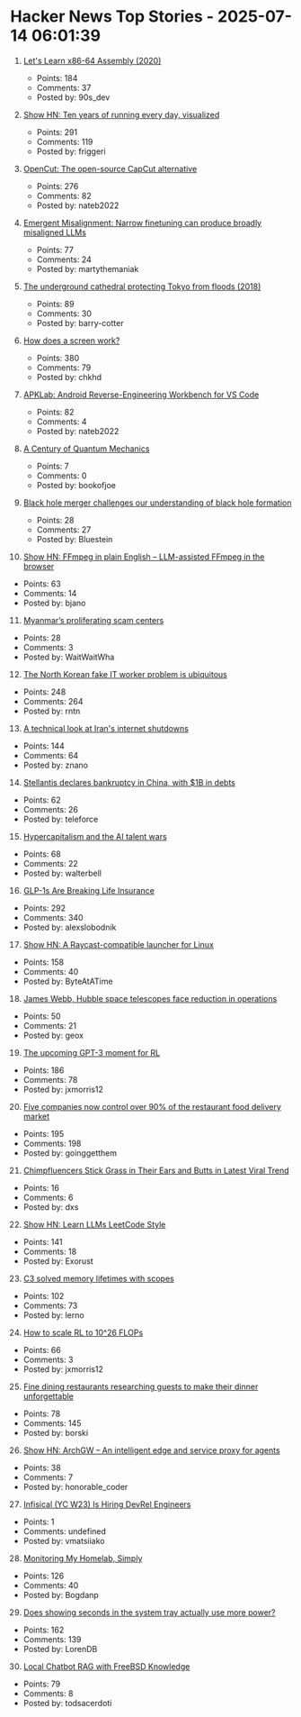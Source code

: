 # Hacker News Top Stories - 2025-07-14 06:01:39

1. [Let's Learn x86-64 Assembly (2020)](https://gpfault.net/posts/asm-tut-0.txt.html)
   - Points: 184
   - Comments: 37
   - Posted by: 90s_dev

2. [Show HN: Ten years of running every day, visualized](https://nodaysoff.run)
   - Points: 291
   - Comments: 119
   - Posted by: friggeri

3. [OpenCut: The open-source CapCut alternative](https://github.com/OpenCut-app/OpenCut)
   - Points: 276
   - Comments: 82
   - Posted by: nateb2022

4. [Emergent Misalignment: Narrow finetuning can produce broadly misaligned LLMs](https://arxiv.org/abs/2502.17424)
   - Points: 77
   - Comments: 24
   - Posted by: martythemaniak

5. [The underground cathedral protecting Tokyo from floods (2018)](https://www.bbc.com/future/article/20181129-the-underground-cathedral-protecting-tokyo-from-floods)
   - Points: 89
   - Comments: 30
   - Posted by: barry-cotter

6. [How does a screen work?](https://www.makingsoftware.com/chapters/how-a-screen-works)
   - Points: 380
   - Comments: 79
   - Posted by: chkhd

7. [APKLab: Android Reverse-Engineering Workbench for VS Code](https://github.com/APKLab/APKLab)
   - Points: 82
   - Comments: 4
   - Posted by: nateb2022

8. [A Century of Quantum Mechanics](https://home.cern/news/news/physics/century-quantum-mechanics)
   - Points: 7
   - Comments: 0
   - Posted by: bookofjoe

9. [Black hole merger challenges our understanding of black hole formation](https://gizmodo.com/astronomers-detect-a-black-hole-merger-thats-so-massive-it-shouldnt-exist-2000628197)
   - Points: 28
   - Comments: 27
   - Posted by: Bluestein

10. [Show HN: FFmpeg in plain English – LLM-assisted FFmpeg in the browser](https://vidmix.app/ffmpeg-in-plain-english/)
   - Points: 63
   - Comments: 14
   - Posted by: bjano

11. [Myanmar’s proliferating scam centers](https://asia.nikkei.com/static/vdata/infographics/myanmar-scam-centers/)
   - Points: 28
   - Comments: 3
   - Posted by: WaitWaitWha

12. [The North Korean fake IT worker problem is ubiquitous](https://www.theregister.com/2025/07/13/fake_it_worker_problem/)
   - Points: 248
   - Comments: 264
   - Posted by: rntn

13. [A technical look at Iran's internet shutdowns](https://zola.ink/blog/posts/a-technical-look-at-irans-internet-shutdown)
   - Points: 144
   - Comments: 64
   - Posted by: znano

14. [Stellantis declares bankruptcy in China, with $1B in debts](https://www.italpassion.fr/en/stellantis/stellantis-declares-bankruptcy-in-china-with-1-billion-in-debts/)
   - Points: 62
   - Comments: 26
   - Posted by: teleforce

15. [Hypercapitalism and the AI talent wars](https://blog.johnluttig.com/p/hypercapitalism-and-the-ai-talent)
   - Points: 68
   - Comments: 22
   - Posted by: walterbell

16. [GLP-1s Are Breaking Life Insurance](https://www.glp1digest.com/p/how-glp-1s-are-breaking-life-insurance)
   - Points: 292
   - Comments: 340
   - Posted by: alexslobodnik

17. [Show HN: A Raycast-compatible launcher for Linux](https://github.com/ByteAtATime/raycast-linux)
   - Points: 158
   - Comments: 40
   - Posted by: ByteAtATime

18. [James Webb, Hubble space telescopes face reduction in operations](https://www.astronomy.com/science/james-webb-hubble-space-telescopes-face-reduction-in-operations-over-funding-shortfalls/)
   - Points: 50
   - Comments: 21
   - Posted by: geox

19. [The upcoming GPT-3 moment for RL](https://www.mechanize.work/blog/the-upcoming-gpt-3-moment-for-rl/)
   - Points: 186
   - Comments: 78
   - Posted by: jxmorris12

20. [Five companies now control over 90% of the restaurant food delivery market](https://marketsaintefficient.substack.com/p/five-companies-now-control-over-90)
   - Points: 195
   - Comments: 198
   - Posted by: goinggetthem

21. [Chimpfluencers Stick Grass in Their Ears and Butts in Latest Viral Trend](https://www.sciencealert.com/chimpfluencers-are-sticking-grass-in-their-ears-and-butts-in-latest-viral-trend)
   - Points: 16
   - Comments: 6
   - Posted by: dxs

22. [Show HN: Learn LLMs LeetCode Style](https://github.com/Exorust/TorchLeet)
   - Points: 141
   - Comments: 18
   - Posted by: Exorust

23. [C3 solved memory lifetimes with scopes](https://c3-lang.org/blog/forget-borrow-checkers-c3-solved-memory-lifetimes-with-scopes/)
   - Points: 102
   - Comments: 73
   - Posted by: lerno

24. [How to scale RL to 10^26 FLOPs](https://blog.jxmo.io/p/how-to-scale-rl-to-1026-flops)
   - Points: 66
   - Comments: 3
   - Posted by: jxmorris12

25. [Fine dining restaurants researching guests to make their dinner unforgettable](https://www.sfgate.com/food/article/data-deep-dives-bay-area-fine-dining-restaurants-20404434.php)
   - Points: 78
   - Comments: 145
   - Posted by: borski

26. [Show HN: ArchGW – An intelligent edge and service proxy for agents](https://github.com/katanemo/archgw/)
   - Points: 38
   - Comments: 7
   - Posted by: honorable_coder

27. [Infisical (YC W23) Is Hiring DevRel Engineers](https://www.ycombinator.com/companies/infisical/jobs/qCrLiJb-developer-relations)
   - Points: 1
   - Comments: undefined
   - Posted by: vmatsiiako

28. [Monitoring My Homelab, Simply](https://b.tuxes.uk/simple-homelab-monitoring.html)
   - Points: 126
   - Comments: 40
   - Posted by: Bogdanp

29. [Does showing seconds in the system tray actually use more power?](https://www.lttlabs.com/blog/2025/07/11/does-showing-seconds-in-the-system-tray-actually-use-more-power)
   - Points: 162
   - Comments: 139
   - Posted by: LorenDB

30. [Local Chatbot RAG with FreeBSD Knowledge](https://hackacad.net/post/2025-07-12-local-chatbot-rag-with-freebsd-knowledge/)
   - Points: 79
   - Comments: 8
   - Posted by: todsacerdoti

